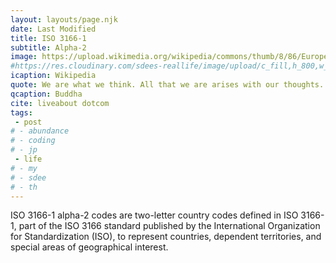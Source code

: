 ```yaml
---
layout: layouts/page.njk
date: Last Modified
title: ISO 3166-1
subtitle: Alpha-2
image: https://upload.wikimedia.org/wikipedia/commons/thumb/8/86/Europe_ISO_3166-1.svg/400px-Europe_ISO_3166-1.svg.png
#https://res.cloudinary.com/sdees-reallife/image/upload/c_fill,h_800,w_800/v1734859281/IMG_20241203_072915_n1dpaz.jpg
icaption: Wikipedia
quote: We are what we think. All that we are arises with our thoughts. With our thoughts, we make the world.
qcaption: Buddha
cite: liveabout dotcom
tags: 
 - post
# - abundance
# - coding
# - jp
 - life
# - my
# - sdee
# - th
---
```

ISO 3166-1 alpha-2 codes are two-letter country codes defined in ISO 3166-1, part of the ISO 3166 standard published by the International Organization for Standardization (ISO), to represent countries, dependent territories, and special areas of geographical interest.
